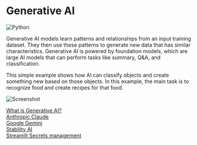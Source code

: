 # Generative AI

![Python](https://img.shields.io/badge/Python-3.11_|_3.12-blue)

Generative AI models learn patterns and relationships from an input training dataset. They then use these patterns to generate new data that has similar characteristics. Generative AI is powered by foundation models, which are large AI models that can perform tasks like summary, Q&A, and classification.

This simple example shows how AI can classify objects and create something new based on those objects.
In this example, the main task is to recognize food and create recipes for that food.

![Screenshot](screenshot.png)

[What is Generative AI?](https://www.nvidia.com/en-us/glossary/generative-ai/) \
[Anthropic Claude](https://docs.anthropic.com/claude/docs/intro-to-claude) \
[Google Gemini](https://ai.google.dev/tutorials/python_quickstart) \
[Stability AI](https://platform.stability.ai/docs/api-reference#tag/Generate) \
[Streamlit Secrets management](https://docs.streamlit.io/streamlit-community-cloud/deploy-your-app/secrets-management)
